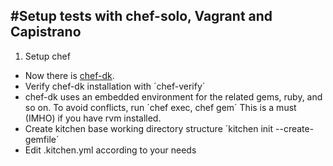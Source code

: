 #Setup tests with chef-solo, Vagrant and Capistrano
---
1. Setup chef 
 * Now there is [chef-dk](http://downloads.chef.io/chef-dk/).
 * Verify chef-dk installation with ´chef-verify´
 * chef-dk uses an embedded environment for the related gems, ruby, and so on. To avoid conflicts, run ´chef exec, chef gem´ This is a must (IMHO) if you have rvm installed. 
 * Create kitchen base working directory structure ´kitchen init --create-gemfile´
 * Edit .kitchen.yml according to your needs

